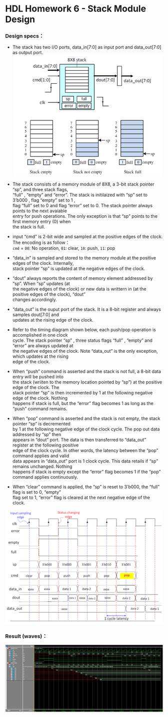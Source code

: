 # HDL Homework 6 - Stack Module Design
### Design specs：
- The stack has two I/O ports, data_in[7:0] as input port and data_out[7:0] as output port.
![](pics/image.png)

- The stack consists of a memory module of 8X8, a 3-bit stack pointer “sp”, and three stack flags, </br>
“full” , “empty” and “error”. The stack is initilaized with “sp” set to 3’b000 , flag “empty” set to 1 , </br>
flag “full” set to 0 and flag “error” set to 0. The stack pointer always points to the next avaiable </br>
entry for push operations. The only exception is that “sp” points to the first memory entry (0) when </br>
the stack is full.

- input “cmd” is 2-bit wide and sampled at the positive edges of the clock. The encoding is as follow： </br>
`cmd` = `00`: No operation, `01`: clear, `10`: push, `11`: pop

- “data_in” is sampled and stored to the memory module at the positive edges of the clock. Internally, </br>
stack pointer “sp” is updated at the negative edges of the clock.

- “dout” always reports the content of memory element addressed by “sp”. When “sp” updates (at </br>
the negative edges of the clock) or new data is writtern in (at the positive edges of the clock), “dout” </br>
changes accordingly.

- “data_out” is the ouput port of the stack. It is a 8-bit register and always samples dout[7:0] and </br>
updates at the rising edge of the clock.

- Refer to the timing diagram shown below, each push/pop operation is accomplished in one clock </br>
cycle. The stack pointer “sp” , three status flags “full” , “empty” and “error” are always updated at </br>
the negative edges of the clock. Note “data_out” is the only exception, which updates at the rising </br>
edge of the clock.

- When “push” command is asserted and the stack is not full, a 8-bit data entry will be pushed into </br>
the stack (wriiten to the memory location pointed by “sp”) at the positive edge of the clock. The </br>
stack pointer “sp” is then incremented by 1 at the following negative edge of the clock. Nothing </br>
happens if stack is full, but the “error” flag becomes 1 as long as the “push” command remains.

- When “pop” command is asserted and the stack is not empty, the stack pointer “sp” is decremented </br>
by 1 at the following negative edge of the clock cycle. The pop out data addressed by “sp” then </br>
appears in “dout” port. The data is then transferred to “data_out” register at the following positive </br>
edge of the clock cycle. In other words, the latency between the “pop” command applies and valid </br>
data appears in “data_out” port is 1 clock cycle. This data retails if “sp” remains unchanged. Nothing </br>
happens if stack is empty except the “error” flag becomes 1 if the “pop” command applies continuously.

- When “clear” command is applied, the “sp” is reset to 3’b000, the “full” flag is set to 0, “empty” </br>
flag set to 1, “error” flag is cleared at the next negative edge of the clock.

![](pics/image-1.png)

### Result (waves)：
![](pics/waves.png)

